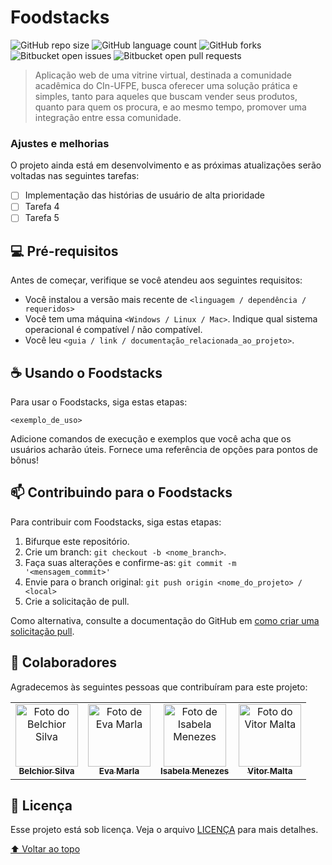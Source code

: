 # Foodstacks

![GitHub repo size](https://img.shields.io/github/repo-size/iuricode/README-template?style=for-the-badge)
![GitHub language count](https://img.shields.io/github/languages/count/iuricode/README-template?style=for-the-badge)
![GitHub forks](https://img.shields.io/github/forks/iuricode/README-template?style=for-the-badge)
![Bitbucket open issues](https://img.shields.io/bitbucket/issues/iuricode/README-template?style=for-the-badge)
![Bitbucket open pull requests](https://img.shields.io/bitbucket/pr-raw/iuricode/README-template?style=for-the-badge)

<!--img src="exemplo-image.png" alt="exemplo imagem"-->

> Aplicação web de uma vitrine virtual, destinada a comunidade acadêmica do CIn-UFPE, busca oferecer uma solução prática e simples, tanto para aqueles que buscam vender seus produtos, quanto para quem os procura, e ao mesmo tempo, promover uma integração entre essa comunidade.

### Ajustes e melhorias

O projeto ainda está em desenvolvimento e as próximas atualizações serão voltadas nas seguintes tarefas:

- [ ] Implementação das histórias de usuário de alta prioridade
- [ ] Tarefa 4
- [ ] Tarefa 5

## 💻 Pré-requisitos

Antes de começar, verifique se você atendeu aos seguintes requisitos:
* Você instalou a versão mais recente de `<linguagem / dependência / requeridos>`
* Você tem uma máquina `<Windows / Linux / Mac>`. Indique qual sistema operacional é compatível / não compatível.
* Você leu `<guia / link / documentação_relacionada_ao_projeto>`.


## ☕ Usando o Foodstacks

Para usar o Foodstacks, siga estas etapas:

```
<exemplo_de_uso>
```

Adicione comandos de execução e exemplos que você acha que os usuários acharão úteis. Fornece uma referência de opções para pontos de bônus!

## 📫 Contribuindo para o Foodstacks
<!---Se o seu README for longo ou se você tiver algum processo ou etapas específicas que deseja que os contribuidores sigam, considere a criação de um arquivo CONTRIBUTING.md separado--->
Para contribuir com Foodstacks, siga estas etapas:

1. Bifurque este repositório.
2. Crie um branch: `git checkout -b <nome_branch>`.
3. Faça suas alterações e confirme-as: `git commit -m '<mensagem_commit>'`
4. Envie para o branch original: `git push origin <nome_do_projeto> / <local>`
5. Crie a solicitação de pull.

Como alternativa, consulte a documentação do GitHub em [como criar uma solicitação pull](https://help.github.com/en/github/collaborating-with-issues-and-pull-requests/creating-a-pull-request).

## 🤝 Colaboradores

Agradecemos às seguintes pessoas que contribuíram para este projeto:

<table>
  <tr>
    <td align="center">
      <a href="#">
        <img src="https://lh3.googleusercontent.com/a-/AOh14GhurZl_JKQUdgK0XdB1gwvu-j-DtfdE3Sz6Obxg=s240-p-k-rw-no" width="100px;" alt="Foto do Belchior Silva"/><br>
        <sub>
          <b>Belchior Silva</b>
        </sub>
      </a>
    </td>
    <td align="center">
      <a href="#">
        <img src="https://avatars.githubusercontent.com/u/39227995?v=4.jpg" width="100px;" alt="Foto de Eva Marla"/><br>
        <sub>
          <b>Eva Marla</b>
        </sub>
      </a>
    <td align="center">
      <a href="#">
        <img src="https://lh3.googleusercontent.com/a-/AOh14GgKeeEVb7fsWY5GSQoX2jLxXDa0kvbuNSVpKnOZ=s240-p-k-rw-no" width="100px;" alt="Foto de Isabela Menezes"/><br>
        <sub>
          <b>Isabela Menezes</b>
        </sub>
      </a>
    </td>       
    </td>
    <td align="center">
      <a href="#">
        <img src="https://avatars.githubusercontent.com/u/39008549?v=4.jpg" width="100px;" alt="Foto do Vitor Malta"/><br>
        <sub>
          <b>Vitor Malta</b>
        </sub>
      </a>
    </td>
  </tr>
</table>

## 📝 Licença

Esse projeto está sob licença. Veja o arquivo [LICENÇA](LICENSE.md) para mais detalhes.

[⬆ Voltar ao topo](#Foodstacks)<br>
